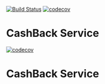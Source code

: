 [![Build Status](https://travis-ci.org/Lapeno23/CashBack.svg?branch=master)](https://travis-ci.org/Lapeno23/CashBack)
[![codecov](https://codecov.io/gh/Lapeno23/CashBack/branch/master/graph/badge.svg)](https://codecov.io/gh/Lapeno23/CashBack)

# CashBack Service

[![codecov](https://codecov.io/gh/Lapeno23/CashBack/branch/master/graph/badge.svg)](https://codecov.io/gh/Lapeno23/CashBack)

# CashBack Service
